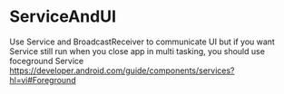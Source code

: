 # ServiceAndUI
Use Service and BroadcastReceiver to communicate UI
but if you want Service still run when you close app in multi tasking, you should use foceground Service
https://developer.android.com/guide/components/services?hl=vi#Foreground
